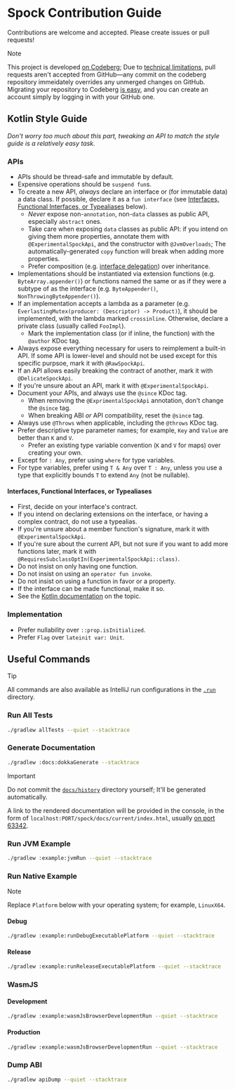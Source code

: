# Spock Contribution Guide

Contributions are welcome and accepted. Please create issues or pull requests!

> [!NOTE]
> This project is developed [on Codeberg](https://codeberg.org/Laxystem/Spock);
> Due to [technical limitations](https://codeberg.org/forgejo/forgejo/issues/6829#issuecomment-2701381),
> pull requests aren't accepted from GitHub—any commit on the codeberg repository immeidately overrides any unmerged changes on GitHub.
> Migrating your repository to Codeberg [is easy](https://codeberg.org/repo/migrate?service_type=2&org=&mirror=), and you can create an account simply by logging in with your GitHub one.

## Kotlin Style Guide

*Don't worry too much about this part, tweaking an API to match the style guide is a relatively easy task.*

### APIs

* APIs should be thread-safe and immutable by default.
* Expensive operations should be `suspend fun`s.
* To create a new API, *always* declare an interface or (for immutable data) a data class. If possible, declare it as a `fun interface` (see [Interfaces, Functional Interfaces, or Typealiases](#interfaces-functional-interfaces-or-typealiases) below).
    * *Never* expose non-`annotation`, non-`data` classes as public API, especially `abstract` ones.
    * Take care when exposing `data` classes as public API: if you intend on giving them more properties, annotate them with `@ExperimentalSpockApi`, and the constructor with `@JvmOverloads`; The automatically-generated `copy` function will break when adding more properties.
    * Prefer composition (e.g. [interface delegation](https://kotlinlang.org/docs/delegation.html)) over inheritance.
* Implementations should be instantiated via extension functions (e.g. `ByteArray.appender()`) or functions named the same or as if they were a subtype of as the interface (e.g. `ByteAppender()`, `NonThrowingByteAppender()`).
* If an implementation accepts a lambda as a parameter (e.g. `EverlastingMutex(producer: (Descriptor) -> Product)`), it should be implemented, with the lambda marked `crossinline`. Otherwise, declare a private class (usually called `FooImpl`).
    * Mark the implementation class (or if inline, the function) with the `@author` KDoc tag.
* Always expose everything necessary for users to reimplement a built-in API. If some API is lower-level and should not be used except for this specific purpsoe, mark it with `@RawSpockApi`.
* If an API allows easily breaking the contract of another, mark it with `@DelicateSpockApi`.
* If you're unsure about an API, mark it with `@ExperimentalSpockApi`.
* Document your APIs, and always use the `@since` KDoc tag.
   * When removing the `@ExprimentalSpockApi` annotation, don't change the `@since` tag.
   * When breaking ABI *or* API compatibility, reset the `@since` tag.
* Always use `@Throws` when applicable, including the `@throws` KDoc tag.
* Prefer descriptive type parameter names; for example, `Key` and `Value` are better than `K` and `V`.
    * Prefer an existing type variable convention  (`K` and `V` for maps) over creating your own.
* Except for `: Any`, prefer using `where` for type variables.
* For type variables, prefer using `T & Any` over `T : Any`, unless you use a type that explicitly bounds `T` to extend `Any` (not be nullable).

#### Interfaces, Functional Interfaces, or Typealiases

* First, decide on your interface's contract.
* If you intend on declaring extensions on the interface, or having a complex contract, do not use a typealias.
* If you're unsure about a member function's signature, mark it with `@ExperimentalSpockApi`.
* If you're sure about the current API, but not sure if you want to add more functions later, mark it with `@RequiresSubclassOptIn(ExperimentalSpockApi::class)`.
* Do not insist on only having one function.
* Do not insist on using an `operator fun invoke`.
* Do not insist on using a function in favor or a property.
* If the interface can be made functional, make it so.
* See the [Kotlin documentation](https://kotlinlang.org/docs/fun-interfaces.html#functional-interfaces-vs-type-aliases) on the topic.

### Implementation

* Prefer nullability over `::prop.isInitialized`.
* Prefer `Flag` over `lateinit var: Unit`.

## Useful Commands

> [!TIP]
> All commands are also available as IntelliJ run configurations in the [`.run`](.run) directory.

### Run All Tests

```bash
./gradlew allTests --quiet --stacktrace
```

### Generate Documentation

```bash
./gradlew :docs:dokkaGenerate --stacktrace
```

> [!IMPORTANT]
> Do not commit the [`docs/history`](docs/history) directory yourself;
> It'll be generated automatically.

A link to the rendered documentation will be provided in the console,
in the form of `localhost:PORT/spock/docs/current/index.html`,
usually [on port 63342](http://localhost:63342/spock/docs/current/index.html).

### Run JVM Example

```bash
./gradlew :example:jvmRun --quiet --stacktrace
```

### Run Native Example

> [!NOTE]
> Replace `Platform` below with your operating system; for example, `LinuxX64`.

#### Debug

```bash
./gradlew :example:runDebugExecutablePlatform --quiet --stacktrace
```

#### Release

```bash
./gradlew :example:runReleaseExecutablePlatform --quiet --stacktrace
```

### WasmJS

#### Development

```bash
./gradlew :example:wasmJsBrowserDevelopmentRun --quiet --stacktrace
```

#### Production

```bash
./gradlew :example:wasmJsBrowserDevelopmentRun --quiet --stacktrace
```

### Dump ABI

```bash
./gradlew apiDump --quiet --stacktrace
```
